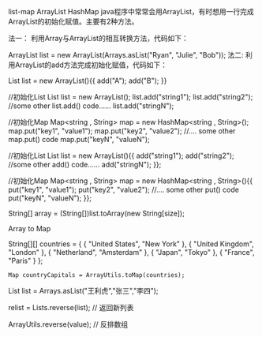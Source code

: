 list-map
ArrayList HashMap
java程序中常常会用ArrayList，有时想用一行完成ArrayList的初始化赋值。主要有2种方法。

法一：
利用Array与ArrayList的相互转换方法，代码如下：

ArrayList<String> list = new ArrayList(Arrays.asList("Ryan", "Julie", "Bob")); 
法二:
利用ArrayList的add方法完成初始化赋值，代码如下：

List list = new ArrayList<String>(){{
add("A");
add("B");
}}

//初始化List
List<string> list   = new ArrayList</string><string>();
list.add("string1");
list.add("string2");
//some other list.add() code......
list.add("stringN");
 
//初始化Map
Map</string><string , String> map = new HashMap</string><string , String>();
map.put("key1", "value1");
map.put("key2", "value2");
//.... some other map.put() code
map.put("keyN", "valueN");
</string>


//初始化List
List<string> list   = new ArrayList</string><string>(){{
    add("string1");
    add("string2");
    //some other add() code......
    add("stringN");
}};
 
//初始化Map
Map</string><string , String> map = new HashMap</string><string , String>(){{
    put("key1", "value1");
    put("key2", "value2");
    //.... some other put() code
    put("keyN", "valueN");
}};
</string>

String[] array = (String[])list.toArray(new String[size]); 


Array to Map

String[][] countries = { { "United States", "New York" }, { "United Kingdom", "London" }, 
        { "Netherland", "Amsterdam" }, { "Japan", "Tokyo" }, { "France", "Paris" } }; 
  
    Map countryCapitals = ArrayUtils.toMap(countries);  


List<String> list = Arrays.asList("王利虎","张三","李四"); 

relist = Lists.reverse(list); // 返回新列表

ArrayUtils.reverse(value); // 反排数组